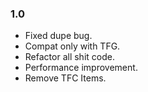 ### 1.0
* Fixed dupe bug.
* Compat only with TFG.
* Refactor all shit code.
* Performance improvement.
* Remove TFC Items.
